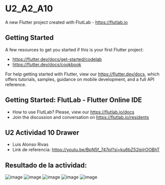 # U2_A2_A10

A new Flutter project created with FlutLab - https://flutlab.io

## Getting Started

A few resources to get you started if this is your first Flutter project:

- https://flutter.dev/docs/get-started/codelab
- https://flutter.dev/docs/cookbook

For help getting started with Flutter, view our
https://flutter.dev/docs, which offers tutorials,
samples, guidance on mobile development, and a full API reference.

## Getting Started: FlutLab - Flutter Online IDE

- How to use FlutLab? Please, view our https://flutlab.io/docs
- Join the discussion and conversation on https://flutlab.io/residents

## U2 Actividad 10 Drawer
- Luis Alonso Rivas
- Link de referencia: https://youtu.be/BpN5f_747pI?si=ku6bZ52ipIrOOBhT
## Resultado de la actividad:
![image](https://github.com/AlonsoRivasA/U2_A10_Drawer/assets/143743275/4a2ad25b-55da-42b4-abc3-f7e6f6fce215)
![image](https://github.com/AlonsoRivasA/U2_A10_Drawer/assets/143743275/ce2cb092-0cd2-4583-81d8-063fd1e0acda)
![image](https://github.com/AlonsoRivasA/U2_A10_Drawer/assets/143743275/a0bf369e-a2a3-4243-a71d-782a68ded430)
![image](https://github.com/AlonsoRivasA/U2_A10_Drawer/assets/143743275/575fd447-e75a-4a6d-82ef-70395332f2c7)
![image](https://github.com/AlonsoRivasA/U2_A10_Drawer/assets/143743275/ef064752-12bb-42aa-a9d9-b250ff3d16ef)
